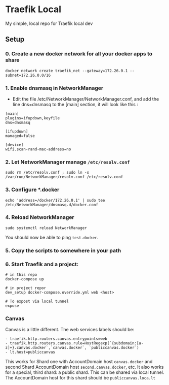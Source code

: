 # Traefik Local

My simple, local repo for Traefik local dev

## Setup
### 0. Create a new docker network for all your docker apps to share
```
docker network create traefik_net --gateway=172.26.0.1 --subnet=172.26.0.0/16
```

### 1. Enable dnsmasq in NetworkManager
- Edit the file /etc/NetworkManager/NetworkManager.conf, and add the line dns=dnsmasq to the [main] section, it will look like this :
```
[main]
plugins=ifupdown,keyfile
dns=dnsmasq

[ifupdown]
managed=false

[device]
wifi.scan-rand-mac-address=no
```

### 2. Let NetworkManager manage `/etc/resolv.conf`
```
sudo rm /etc/resolv.conf ; sudo ln -s /var/run/NetworkManager/resolv.conf /etc/resolv.conf
```

### 3. Configure *.docker
```
echo 'address=/docker/172.26.0.1' | sudo tee /etc/NetworkManager/dnsmasq.d/docker.conf
```

### 4. Reload NetworkManager
```
sudo systemctl reload NetworkManager
```

You should now be able to ping `test.docker`.

### 5. Copy the scripts to somewhere in your path

### 6. Start Traefik and a project:
```
# in this repo
docker-compose up

# in project repor
dev_setup docker-compose.override.yml web <host>

# To expost via local tunnel
expose
```

### Canvas
Canvas is a little different. The web services labels should be: 
```
- traefik.http.routers.canvas.entrypoints=web
- traefik.http.routers.canvas.rule=HostRegexp(`{subdomain:[a-z]+}.canvas.docker`,`canvas.docker`, `publiccanvas.docker`)
- lt.host=publiccanvas
```

This works for Shard one with AccountDomain host `canvas.docker` and second Shard AccountDomain host `second.canvas.docker`, etc.
It also works for a special, third shard: a public shard. This can be shared via local tunnel. The AccountDomain host for this shard should be `publiccanvas.loca.lt`